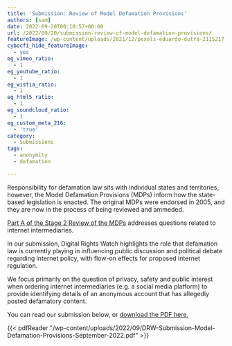 ```yaml
---
title: 'Submission: Review of Model Defamation Provisions'
authors: [sam]
date: 2022-09-20T00:10:57+00:00
url: /2022/09/20/submission-review-of-model-defamation-provisions/
featureImage: /wp-content/uploads/2021/12/pexels-eduardo-dutra-2115217.jpg
cybocfi_hide_featureImage:
  - yes
eg_vimeo_ratio:
  - 1
eg_youtube_ratio:
  - 1
eg_wistia_ratio:
  - 1
eg_html5_ratio:
  - 1
eg_soundcloud_ratio:
  - 1
eg_custom_meta_216:
  - 'true'
category:
  - Submissions
tags:
  - anonymity
  - defamation

---
```

Responsibility for defamation law sits with individual states and territories, however, the Model Defamation Provisions (MDPs) inform how the state-based legislation is enacted. The original MDPs were endorsed in 2005, and they are now in the process of being reviewed and ammeded.

<span style="text-decoration: underline;"><a href="https://www.justice.nsw.gov.au/justicepolicy/Pages/lpclrd/lpclrd_consultation/review-model-defamation-provisions.aspx">Part A of the Stage 2 Review of the MDPs</a></span> addresses questions related to internet intermediaries.

In our submission, Digital Rights Watch highlights the role that defamation law is currently playing in influencing public discussion and political debate regarding internet policy, with flow-on effects for proposed internet regulation.

We focus primarily on the question of privacy, safety and public interest when ordering internet intermediaries (e.g. a social media platform) to provide identifying details of an anonymous account that has allegedly posted defamatory content.

You can read our submission below, or <span style="text-decoration: underline;"><a href="/wp-content/uploads/2022/09/DRW-Submission-Model-Defamation-Provisions-September-2022.pdf">download the PDF here</a>.</span>

{{< pdfReader "/wp-content/uploads/2022/09/DRW-Submission-Model-Defamation-Provisions-September-2022.pdf" >}}
